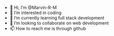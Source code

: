 - 👋 Hi, I’m @Marvin-R-M
- 👀 I’m interested in coding
- 🌱 I’m currently learning full stack development
- 💞️ I’m looking to collaborate on web development
- 📫 How to reach me is through github

<!---
Marvin-R-M/Marvin-R-M is a ✨ special ✨ repository because its `README.md` (this file) appears on your GitHub profile.
You can click the Preview link to take a look at your changes.
--->
